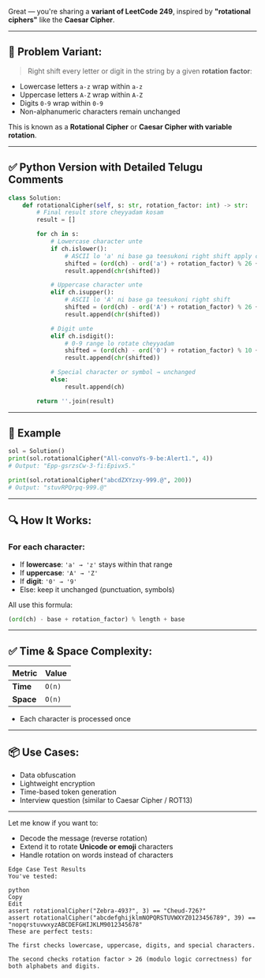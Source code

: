 Great — you're sharing a **variant of LeetCode 249**, inspired by **"rotational ciphers"** like the **Caesar Cipher**.

---

## 🔁 Problem Variant:

> Right shift every letter or digit in the string by a given **rotation factor**:

* Lowercase letters `a-z` wrap within `a-z`
* Uppercase letters `A-Z` wrap within `A-Z`
* Digits `0-9` wrap within `0-9`
* Non-alphanumeric characters remain unchanged

This is known as a **Rotational Cipher** or **Caesar Cipher with variable rotation**.

---

## ✅ Python Version with Detailed Telugu Comments

```python
class Solution:
    def rotationalCipher(self, s: str, rotation_factor: int) -> str:
        # Final result store cheyyadam kosam
        result = []

        for ch in s:
            # Lowercase character unte
            if ch.islower():
                # ASCII lo 'a' ni base ga teesukoni right shift apply cheyyadam
                shifted = (ord(ch) - ord('a') + rotation_factor) % 26 + ord('a')
                result.append(chr(shifted))

            # Uppercase character unte
            elif ch.isupper():
                # ASCII lo 'A' ni base ga teesukoni right shift
                shifted = (ord(ch) - ord('A') + rotation_factor) % 26 + ord('A')
                result.append(chr(shifted))

            # Digit unte
            elif ch.isdigit():
                # 0-9 range lo rotate cheyyadam
                shifted = (ord(ch) - ord('0') + rotation_factor) % 10 + ord('0')
                result.append(chr(shifted))

            # Special character or symbol → unchanged
            else:
                result.append(ch)

        return ''.join(result)
```

---

## 🧪 Example

```python
sol = Solution()
print(sol.rotationalCipher("All-convoYs-9-be:Alert1.", 4))
# Output: "Epp-gsrzsCw-3-fi:Epivx5."

print(sol.rotationalCipher("abcdZXYzxy-999.@", 200))
# Output: "stuvRPQrpq-999.@"
```

---

## 🔍 How It Works:

### For each character:

* If **lowercase**: `'a' → 'z'` stays within that range
* If **uppercase**: `'A' → 'Z'`
* If **digit**: `'0' → '9'`
* Else: keep it unchanged (punctuation, symbols)

All use this formula:

```python
(ord(ch) - base + rotation_factor) % length + base
```

---

## ✅ Time & Space Complexity:

| Metric    | Value  |
| --------- | ------ |
| **Time**  | `O(n)` |
| **Space** | `O(n)` |

* Each character is processed once

---

## 📦 Use Cases:

* Data obfuscation
* Lightweight encryption
* Time-based token generation
* Interview question (similar to Caesar Cipher / ROT13)

---

Let me know if you want to:

* Decode the message (reverse rotation)
* Extend it to rotate **Unicode or emoji** characters
* Handle rotation on words instead of characters



```text
Edge Case Test Results
You've tested:

python
Copy
Edit
assert rotationalCipher("Zebra-493?", 3) == "Cheud-726?"
assert rotationalCipher("abcdefghijklmNOPQRSTUVWXYZ0123456789", 39) == "nopqrstuvwxyzABCDEFGHIJKLM9012345678"
These are perfect tests:

The first checks lowercase, uppercase, digits, and special characters.

The second checks rotation factor > 26 (modulo logic correctness) for both alphabets and digits.


```
